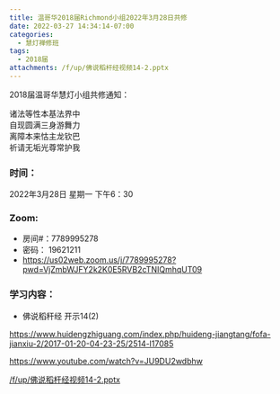 ```yaml
---
title: 温哥华2018届Richmond小组2022年3月28日共修
date: 2022-03-27 14:34:14-07:00
categories:
  - 慧灯禅修班
tags:
  - 2018届
attachments: /f/up/佛说稻杆经视频14-2.pptx
---
```

2018届温哥华慧灯小组共修通知：

诸法等性本基法界中\
自现圆满三身游舞力\
离障本来怙主龙钦巴\
祈请无垢光尊常护我  

### 时间：

2022年3月28日 星期一 下午6：30

### Zoom:

* 房间#：7789995278 
* 密码： 19621211
* <https://us02web.zoom.us/j/7789995278?pwd=VjZmbWJFY2k2K0E5RVB2cTNIQmhqUT09>

### 学习内容：

* 佛说稻秆经 开示14(2)

<https://www.huidengzhiguang.com/index.php/huideng-jiangtang/fofa-jianxiu-2/2017-01-20-04-23-25/2514-l17085>

<https://www.youtube.com/watch?v=JU9DU2wdbhw>

[/f/up/佛说稻杆经视频14-2.pptx](https://s3.ca-central-1.wasabisys.com/hddata/f.huidengchanxiu.net/hdv/f/up/佛说稻杆经视频14-2.pptx)

